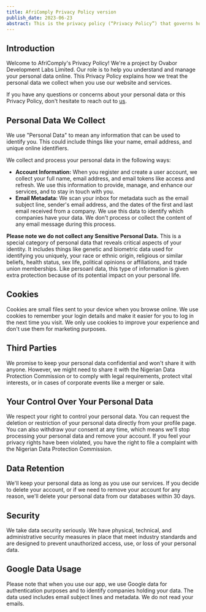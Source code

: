 ```yaml
---
title: AfriComply Privacy Policy version
publish_date: 2023-06-23
abstract: This is the privacy policy (“Privacy Policy”) that governs how we, AfriComply, a Ovabor Development Labs Limited project. (“AfriComply”, “we”, “our” or “us”), use Personal Information (defined below) that we collect, receive and store about individuals including in connection with the use of https://rights.africomply.com (“Website”) and during our ordinary course of business. 
---
```


## Introduction
Welcome to AfriComply's Privacy Policy! We're a project by Ovabor Development Labs Limited. Our role is to help you understand and manage your personal data online. This Privacy Policy explains how we treat the personal data we collect when you use our website and services.

If you have any questions or concerns about your personal data or this Privacy Policy, don't hesitate to reach out to [us](mailto:legal@ovabor.com).

## Personal Data We Collect
We use "Personal Data" to mean any information that can be used to identify you. This could include things like your name, email address, and unique online identifiers.

We collect and process your personal data in the following ways:

- **Account Information:** When you register and create a user account, we collect your full name, email address, and email tokens like access and refresh. We use this information to provide, manage, and enhance our services, and to stay in touch with you.
- **Email Metadata:** We scan your inbox for metadata such as the email subject line, sender's email address, and the dates of the first and last email received from a company. We use this data to identify which companies have your data. We don't process or collect the content of any email message during this process.

**Please note we do not collect any Sensitive Personal Data.**
This is a special category of personal data that reveals critical aspects of your identity. It includes things like genetic and biometric data used for identifying you uniquely, your race or ethnic origin, religious or similar beliefs, health status, sex life, political opinions or affiliations, and trade union memberships. Like persoanl data, this type of information is given extra protection because of its potential impact on your personal life.

## Cookies
Cookies are small files sent to your device when you browse online. We use cookies to remember your login details and make it easier for you to log in the next time you visit. We only use cookies to improve your experience and don't use them for marketing purposes.

## Third Parties
We promise to keep your personal data confidential and won't share it with anyone. However, we might need to share it with the Nigerian Data Protection Commission or to comply with legal requirements, protect vital interests, or in cases of corporate events like a merger or sale.

## Your Control Over Your Personal Data
We respect your right to control your personal data. You can request the deletion or restriction of your personal data directly from your profile page. You can also withdraw your consent at any time, which means we'll stop processing your personal data and remove your account. If you feel your privacy rights have been violated, you have the right to file a complaint with the Nigerian Data Protection Commission.

## Data Retention
We'll keep your personal data as long as you use our services. If you decide to delete your account, or if we need to remove your account for any reason, we'll delete your personal data from our databases within 30 days.

## Security
We take data security seriously. We have physical, technical, and administrative security measures in place that meet industry standards and are designed to prevent unauthorized access, use, or loss of your personal data.

## Google Data Usage

Please note that when you use our app, we use Google data for authentication purposes and to identify companies holding your data. The data used includes email subject lines and metadata. We do not read your emails. 
